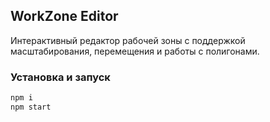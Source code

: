 ## WorkZone Editor

Интерактивный редактор рабочей зоны с поддержкой масштабирования, перемещения и работы с полигонами.

### Установка и запуск

```bash
npm i
npm start
